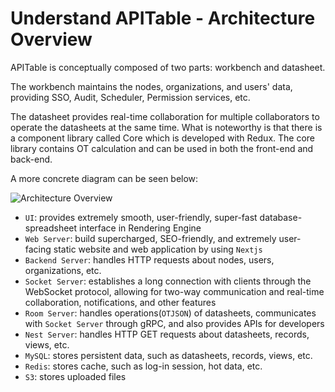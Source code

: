 # Understand APITable - Architecture Overview

APITable is conceptually composed of two parts: workbench and datasheet.

The workbench maintains the nodes, organizations, and users' data, providing SSO, Audit, Scheduler, Permission services, etc.

The datasheet provides real-time collaboration for multiple collaborators to operate the datasheets at the same time. What is noteworthy is that there is a component library called Core which is developed with Redux. The core library contains OT calculation and can be used in both the front-end and back-end.

A more concrete diagram can be seen below:

![Architecture Overview](../static/architecture-overview.png)

- `UI`: provides extremely smooth, user-friendly, super-fast database-spreadsheet interface in <canvas> Rendering Engine
- `Web Server`: build supercharged, SEO-friendly, and extremely user-facing static website and web application by using `Nextjs`
- `Backend Server`: handles HTTP requests about nodes, users, organizations, etc.
- `Socket Server`: establishes a long connection with clients through the WebSocket protocol, allowing for two-way communication and real-time collaboration, notifications, and other features
- `Room Server`: handles operations(`OTJSON`) of datasheets, communicates with `Socket Server` through gRPC, and also provides APIs for developers
- `Nest Server`: handles HTTP GET requests about datasheets, records, views, etc.
- `MySQL`: stores persistent data, such as datasheets, records, views, etc.
- `Redis`: stores cache, such as log-in session, hot data, etc.
- `S3`: stores uploaded files
